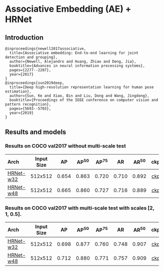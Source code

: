 # Associative Embedding (AE) + HRNet

## Introduction
```
@inproceedings{newell2017associative,
  title={Associative embedding: End-to-end learning for joint detection and grouping},
  author={Newell, Alejandro and Huang, Zhiao and Deng, Jia},
  booktitle={Advances in neural information processing systems},
  pages={2277--2287},
  year={2017}
}
@inproceedings{sun2019deep,
  title={Deep high-resolution representation learning for human pose estimation},
  author={Sun, Ke and Xiao, Bin and Liu, Dong and Wang, Jingdong},
  booktitle={Proceedings of the IEEE conference on computer vision and pattern recognition},
  pages={5693--5703},
  year={2019}
}
```

## Results and models

### Results on COCO val2017 without multi-scale test

| Arch | Input Size | AP | AP<sup>50</sup> | AP<sup>75</sup> | AR | AR<sup>50</sup> | ckpt | log |
| :----------------- | :-----------: | :------: | :------: | :------: | :------: | :------: |:------: |:------: |
| [HRNet-w32](/configs/bottom_up/hrnet/coco/hrnet_w32_coco_512x512.py)  | 512x512 | 0.654 | 0.863 | 0.720 | 0.710 | 0.892 | [ckpt](https://openmmlab.oss-cn-hangzhou.aliyuncs.com/mmpose/bottom_up/hrnet_w32_coco_512x512-bcb8c247_20200816.pth) | [log](https://openmmlab.oss-cn-hangzhou.aliyuncs.com/mmpose/bottom_up/hrnet_w32_coco_512x512_20200816.log.json) |
| [HRNet-w48](/configs/bottom_up/hrnet/coco/hrnet_w48_coco_512x512.py)  | 512x512 | 0.665 | 0.860 | 0.727 | 0.716 | 0.889 | [ckpt](https://openmmlab.oss-cn-hangzhou.aliyuncs.com/mmpose/bottom_up/hrnet_w48_coco_512x512-cf72fcdf_20200816.pth) | [log](https://openmmlab.oss-cn-hangzhou.aliyuncs.com/mmpose/bottom_up/hrnet_w48_coco_512x512_20200816.log.json) |

### Results on COCO val2017 with multi-scale test with scales [2, 1, 0.5].

| Arch | Input Size | AP | AP<sup>50</sup> | AP<sup>75</sup> | AR | AR<sup>50</sup> | ckpt | log |
| :----------------- | :-----------: | :------: | :------: | :------: | :------: | :------: |:------: |:------: |
| [HRNet-w32](/configs/bottom_up/hrnet/coco/hrnet_w32_coco_512x512.py)  | 512x512 | 0.698 | 0.877 | 0.760 | 0.748 | 0.907 | [ckpt](https://openmmlab.oss-cn-hangzhou.aliyuncs.com/mmpose/bottom_up/hrnet_w32_coco_512x512-bcb8c247_20200816.pth) | [log](https://openmmlab.oss-cn-hangzhou.aliyuncs.com/mmpose/bottom_up/hrnet_w32_coco_512x512_20200816.log.json) |
| [HRNet-w48](/configs/bottom_up/hrnet/coco/hrnet_w48_coco_512x512.py)  | 512x512 | 0.712 | 0.880 | 0.771 | 0.757 | 0.909 | [ckpt](https://openmmlab.oss-cn-hangzhou.aliyuncs.com/mmpose/bottom_up/hrnet_w48_coco_512x512-cf72fcdf_20200816.pth) | [log](https://openmmlab.oss-cn-hangzhou.aliyuncs.com/mmpose/bottom_up/hrnet_w48_coco_512x512_20200816.log.json) |
